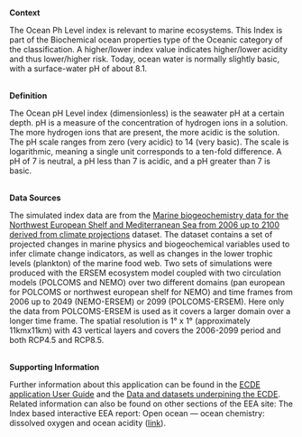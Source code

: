<br />**Context**

The Ocean Ph Level index is relevant to marine ecosystems. This Index is part of the Biochemical ocean properties type of the Oceanic category of the classification.
A higher/lower index value indicates higher/lower acidity and thus lower/higher risk. Today, ocean water is normally slightly basic, with a surface-water pH of about 8.1.

<br />**Definition**

The Ocean pH Level index (dimensionless) is the seawater pH at a certain depth.
pH is a measure of the concentration of hydrogen ions in a solution. The more hydrogen ions that are present, the more acidic is the solution. The pH scale ranges from zero (very acidic) to 14 (very basic). The scale is logarithmic, meaning a single unit corresponds to a ten-fold difference. A pH of 7 is neutral, a pH less than 7 is acidic, and a pH greater than 7 is basic.

<br />**Data Sources**

The simulated index data are from the [Marine biogeochemistry data for the Northwest European Shelf and Mediterranean Sea from 2006 up to 2100 derived from climate projections](https://cds.climate.copernicus.eu/cdsapp#!/dataset/sis-marine-properties?tab=overview) dataset. The dataset contains a set of projected changes in marine physics and biogeochemical variables used to infer climate change indicators, as well as changes in the lower trophic levels (plankton) of the marine food web. Two sets of simulations were produced with the ERSEM ecosystem model coupled with two circulation models (POLCOMS and NEMO) over two different domains (pan european for POLCOMS or northwest european shelf for NEMO) and time frames from 2006 up to 2049 (NEMO-ERSEM) or 2099 (POLCOMS-ERSEM). Here only the data from POLCOMS-ERSEM is used as it covers a larger domain over a longer time frame. The spatial resolution is 1° x 1° (approximately 11kmx11km) with 43 vertical layers and covers the 2006-2099 period and both RCP4.5 and RCP8.5.

<br />**Supporting Information**

Further information about this application can be found in the [ECDE application User Guide](https://confluence.ecmwf.int/display/ECDE/1.+ECDE+Indicators+visualisation+application%3A+User+Guide) and the [Data and datasets underpining the ECDE](https://confluence.ecmwf.int/display/ECDE/2.+ECDE+indicators+and+input+datasets).
Related information can also be found on other sections of the EEA site:
The Index based interactive EEA report: Open ocean — ocean chemistry: dissolved oxygen and ocean acidity ([link](https://www.eea.europa.eu/publications/europes-changing-climate-hazards-1/open-ocean/open-ocean-ocean-chemistry)).
